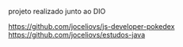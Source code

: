 

projeto realizado junto ao DIO

https://github.com/joceliovs/js-developer-pokedex
https://github.com/joceliovs/estudos-java
